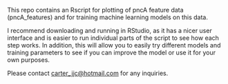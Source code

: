 This repo contains an Rscript for plotting of pncA feature data (pncA_features) and for training machine learning models on
this data.

I recommend downloading and running in RStudio, as it has a nicer user interface and is easier to run individual parts of the
script to see how each step works. In addition, this will allow you to easily try different models and training parameters to
see if you can improve the model or use it for your own purposes.

Please contact carter_jjc@hotmail.com for any inquiries.
